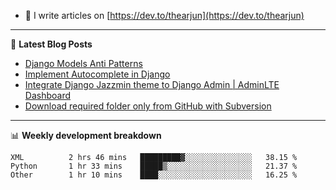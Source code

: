 <!-- ![My Profile Introduction Image](https://i.ibb.co/tLFZ15Q/gh.png) -->
- 📝 I write articles on [https://dev.to/thearjun](https://dev.to/thearjun)

-------

📕 **Latest Blog Posts**
<!-- BLOG-POST-LIST:START -->
- [Django Models Anti Patterns](https://dev.to/thearjun/django-models-anti-patterns-1ma1)
- [Implement Autocomplete in Django](https://dev.to/thearjun/implement-autocomplete-in-django-3h20)
- [Integrate Django Jazzmin theme to Django Admin | AdminLTE Dashboard](https://dev.to/thearjun/integrate-django-jazzmin-theme-to-django-admin-adminlte-dashboard-5aao)
- [Download required folder only from GitHub with Subversion](https://dev.to/thearjun/download-required-folder-only-from-github-with-subversion-2gpc)
<!-- BLOG-POST-LIST:END -->

-------

📊 **Weekly development breakdown**
<!--START_SECTION:waka-->

```text
XML          2 hrs 46 mins   █████████▓░░░░░░░░░░░░░░░   38.15 %
Python       1 hr 33 mins    █████▒░░░░░░░░░░░░░░░░░░░   21.37 %
Other        1 hr 10 mins    ████░░░░░░░░░░░░░░░░░░░░░   16.25 %
```

<!--END_SECTION:waka-->
<img src='https://profile-counter.glitch.me/thearjun/count.svg' width='0px'>

